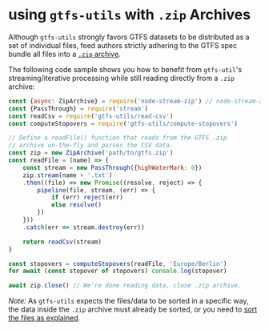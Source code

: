 # using `gtfs-utils` with `.zip` Archives

Although `gtfs-utils` strongly favors GTFS datasets to be distributed as a set of individual files, feed authors strictly adhering to the GTFS spec bundle all files into a [`.zip` archive](https://en.wikipedia.org/wiki/ZIP_(file_format)).

The following code sample shows you how to benefit from `gtfs-util`'s streaming/iterative processing while still reading directly from a `.zip` archive:

```js
const {async: ZipArchive} = require('node-stream-zip') // node-stream-zip@1
const {PassThrough} = require('stream')
const readCsv = require('gtfs-utils/read-csv')
const computeStopovers = require('gtfs-utils/compute-stopovers')

// Define a readFile() function that reads from the GTFS .zip
// archive on-the-fly and parses the CSV data.
const zip = new ZipArchive('path/to/gtfs.zip')
const readFile = (name) => {
	const stream = new PassThrough({highWaterMark: 0})
	zip.stream(name + '.txt')
	.then((file) => new Promise((resolve, reject) => {
		pipeline(file, stream, (err) => {
			if (err) reject(err)
			else resolve()
		})
	}))
	.catch(err => stream.destroy(err))

	return readCsv(stream)
}

const stopovers = computeStopovers(readFile, 'Europe/Berlin')
for await (const stopover of stopovers) console.log(stopover)

await zip.close() // We're done reading data, close .zip archive.
```

*Note:* As `gtfs-utils` expects the files/data to be sorted in a specific way, the data inside the `.zip` archive must already be sorted, or you need to [sort the files as explained](../readme.md#sorted-gtfs-files).
